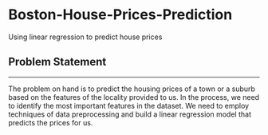 # Boston-House-Prices-Prediction
Using linear regression to predict house prices

## Problem Statement
---------------------------

The problem on hand is to predict the housing prices of a town or a suburb based on the features of the locality provided to us. In the process, we need to identify the most important features in the dataset. 
We need to employ techniques of data preprocessing and build a linear regression model that predicts the prices for us. 
